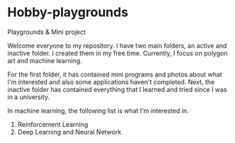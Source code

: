 # Hobby-playgrounds
Playgrounds &amp; Mini project

Welcome everyone to my repository.
I have two main folders, an active and inactive folder. I created them in my free time. Currently, I focus on polygon art and machine learning.

For the first folder, it has contained mini programs and photos about what I'm interested and also some applications haven't completed.
Next, the inactive folder has contained everything that I learned and tried since I was in a university.

In machine learning, the following list is what I'm interested in.
1. Reinforcement Learning
2. Deep Learning and Neural Network
